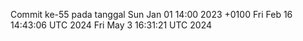 Commit ke-55 pada tanggal Sun Jan 01 14:00 2023 +0100
Fri Feb 16 14:43:06 UTC 2024
Fri May  3 16:31:21 UTC 2024
